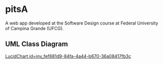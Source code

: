 # pitsA
A web app developed at the Software Design course at Federal University of Campina Grande (UFCG).

## UML Class Diagram

[LucidChart id=inv_fef881d9-84fa-4a44-b670-36a08417fb3c](https://lucid.app/lucidchart/ca60822b-4b02-4a6e-8c92-f38f3fcb63de/edit?viewport_loc=1923%2C320%2C1365%2C1036%2CHWEp-vi-RSFO&invitationId=inv_fef881d9-84fa-4a44-b670-36a08417fb3c)
